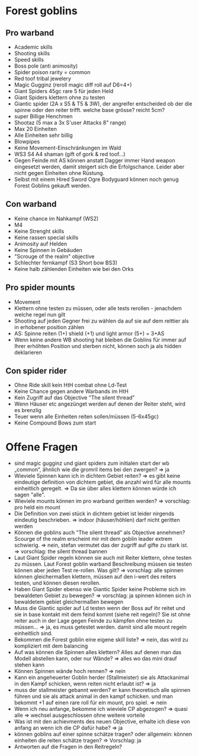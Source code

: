 
# Forest goblins

## Pro warband

* Academic skills
* Shooting skills
* Speed skills
* Boss pole (anti animosity)
* Spider poison rarity = common
* Red toof tribal jewelery
* Magic Gugginz (reroll magic diff roll auf D6=4+)
* Giant Spiders 45gc rare 5 für jeden Held
* Giant Spiders klettern ohne zu testen
* Giantic spider (2A x S5 & T5 & 3W), der angreifer entscheided ob der die spinne oder den reiter trifft. welche base grösse? reicht 5cm?
* super Billige Henchmen
* Shootaz (5 max a 3x S'user Attacks 8" range)
* Max 20 Einheiten
* Alle Einheiten sehr billig
* Blowpipes
* Keine Movement-Einschränkungen im Wald
* WS3 S4 A4 shaman (gift of gork & red toof...)
* Gegen Feinde mit AS können anstatt Dagger immer Hand weapon eingesetzt werden, damit steigert sich die Erfolgschance. Leider aber nicht gegen Einheiten ohne Rüstung.
* Selbst mit einem Hired Sword Ogre Bodyguard können noch genug Forest Goblins gekauft werden.

## Con warband

* Keine chance im Nahkampf (WS2)
* M4
* Keine Strenght skills
* Keine rassen special skills
* Animosity auf Helden
* Keine Spinnen in Gebäuden
* "Scrouge of the realm" objective
* Schlechter fernkampf (S3 Short bow BS3)
* Keine halb zählenden Einheiten wie bei den Orks

## Pro spider mounts

* Movement
* Klettern ohne testen zu müssen, oder alle tests rerollen - jenachdem welche regel nun gilt
* Shooting auf jeden Gegner frei zu wählen da auf sie auf dem reittier als in erhobener position zählen
* AS: Spinne reiten (1+) shield (+1) und light armor (5+) = 3+AS
* Wenn keine andere WB shooting hat bleiben die Goblins für immer auf Ihrer erhöhten Position und sterben nicht, können soch ja als hidden deklarieren

## Con spider rider

* Ohne Ride skill kein HtH combat ohne Ld-Test
* Keine Chance gegen andere Warbands im HtH
* Kein Zugriff auf das Objective "The silent thread"
* Wenn Häuser etc angezünget werden auf denen der Reiter steht, wird es brenzlig
* Teuer wenn alle Einheiten reiten sollen/müssen (5-6x45gc)
* Keine Compound Bows zum start

# Offene Fragen

* sind magic gugginz und giant spiders zum initialen start der wb „common“, ähnlich wie die gromril items bei den zwergen?
=> ja
* Wieviele Spinnen kann ich in dichtem Gebiet reiten?
=> es gibt keine eindeutige definition von dichtem gebiet, die anzahl wird für alle mounts einheitlich geregelt.
=> Da sie über alles klettern können würde ich sagen "alle".
* Wieviele mounts können im pro warband geritten werden?
=> vorschlag: pro held ein mount
* Die Definition von zwei stück in dichtem gebiet ist leider nirgends eindeutig beschrieben.
=> indoor (häuser/höhlen) darf nicht geritten werden
* Können die goblins auch "The silent thread" als Objective annehmen? Scourge of the realm erscheint mir mit dem goblin leader extrem schwierig.
=> nein, stefan vermutet das der zugriff auf gifte zu stark ist.
=> vorschlag: the silent thread bannen
* Laut Giant Spider regeln können sie auch mit Reiter klettern, ohne testen zu müssen. Laut Forest goblin warband Beschreibung müssen sie testen können aber jeden Test re-rollen. Was gilt?
=> vorschlag: alle spinnen können gleichermaßen klettern, müssen auf den i-wert des reiters testen, und können diesen rerollen.
* Haben Giant Spider ebenso wie Giantic Spider keine Probleme sich im bewaldeten Gebiet zu bewegen?
=> vorschlag: ja spinnen können sich in bewaldetem gebiet gleichermaßen bewegen
* Muss die Giantic spider auf Ld testen wenn der Boss auf ihr reitet und sie in base kontakt mit dem feind kommt (siehe reit regeln)? Sie ist ohne reiter auch in der Lage gegen Feinde zu kämpfen ohne testen zu müssen...
=> ja, es muss getestet werden. damit sind alle mount regeln einheitlich sind.
* Bekommen die Forest goblin eine eigene skill liste?
=> nein, das wird zu kompliziert mit dem balancing
* Auf was können die Spinnen alles klettern? Alles auf denen man das Modell abstellen kann, oder nur Wände?
=> alles wo das mini drauf stehen kann
* Können Spinnen wände hoch rennen?
=> nein
* Kann ein angeheuerter Goblin herder (Stallmeister) sie als Attackanimal in den Kampf schicken, wenn reiten nicht erlaubt ist?
=> ja
* muss der stallmeister gebannt werden? er kann theoretisch alle spinnen führen und sie als attack animal in den kampf schicken. und man bekommt +1 auf einen rare roll für ein mount, pro spiel.
=> nein
* Wenn ich neu anfange, bekomme ich wieviele CP abgezogen?
=> quasi alle => wechsel ausgeschlossen ohne weitere vorteile
* Was ist mit den achievments des neuen Objective, erhalte ich diese von anfang an wenn ich die CP dafür habe?
=> ja
* können goblins auf einer spinne schätze tragen? oder allgemein: können einheiten die reiten schätze tragen?
=> Vorschlag: ja
* Antworten auf die Fragen in den Reitregeln?

